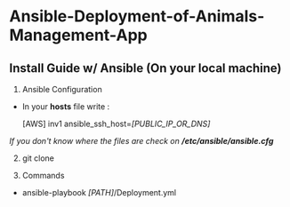 # Ansible-Deployment-of-Animals-Management-App

## Install Guide w/ Ansible (On your local machine)

1. Ansible Configuration
* In your **hosts** file write :

  [AWS]
  inv1 ansible_ssh_host=*[PUBLIC_IP_OR_DNS]*

*If you don't know where the files are check on **/etc/ansible/ansible.cfg***

2. git clone

4. Commands
* ansible-playbook *[PATH]*/Deployment.yml
